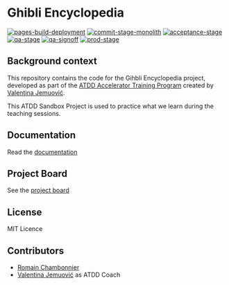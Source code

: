 # Ghibli Encyclopedia

[![pages-build-deployment](https://github.com/RomainChamb/ghibli-encyclopedia/actions/workflows/pages/pages-build-deployment/badge.svg)](https://github.com/RomainChamb/ghibli-encyclopedia/actions/workflows/pages/pages-build-deployment)
[![commit-stage-monolith](https://github.com/RomainChamb/ghibli-encyclopedia/actions/workflows/commit-stage-monolith.yml/badge.svg)](https://github.com/RomainChamb/ghibli-encyclopedia/actions/workflows/commit-stage-monolith.yml)
[![acceptance-stage](https://github.com/RomainChamb/ghibli-encyclopedia/actions/workflows/acceptance-stage.yml/badge.svg)](https://github.com/RomainChamb/ghibli-encyclopedia/actions/workflows/acceptance-stage.yml)
[![qa-stage](https://github.com/RomainChamb/ghibli-encyclopedia/actions/workflows/qa-stage.yml/badge.svg)](https://github.com/RomainChamb/ghibli-encyclopedia/actions/workflows/qa-stage.yml)
[![qa-signoff](https://github.com/RomainChamb/ghibli-encyclopedia/actions/workflows/qa-signoff.yml/badge.svg)](https://github.com/RomainChamb/ghibli-encyclopedia/actions/workflows/qa-signoff.yml)
[![prod-stage](https://github.com/RomainChamb/ghibli-encyclopedia/actions/workflows/prod-stage.yml/badge.svg)](https://github.com/RomainChamb/ghibli-encyclopedia/actions/workflows/prod-stage.yml)

## Background context

This repository contains the code for the Gihbli Encyclopedia project, developed as part of the [ATDD Accelerator Training Program](https://atdd-accelerator.optivem.com/) created by [Valentina Jemuović](https://www.linkedin.com/in/valentinajemuovic).

This ATDD Sandbox Project is used to practice what we learn during the teaching sessions.

## Documentation

Read the [documentation](https://romainchamb.github.io/ghibli-encyclopedia/)

## Project Board

See the [project board](https://github.com/users/RomainChamb/projects/6)

## License

MIT Licence

## Contributors

- [Romain Chambonnier](https://github.com/RomainChamb)
- [Valentina Jemuović](https://github.com/valentinajemuovic) as ATDD Coach
